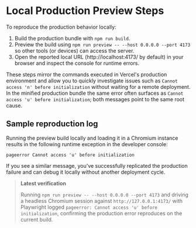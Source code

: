 # Local Production Preview Steps

To reproduce the production behavior locally:

1. Build the production bundle with `npm run build`.
2. Preview the build using `npm run preview -- --host 0.0.0.0 --port 4173` so other tools (or devices) can access the server.
3. Open the reported local URL (http://localhost:4173/ by default) in your browser and inspect the console for runtime errors.

These steps mirror the commands executed in Vercel's production environment and allow you to quickly investigate issues such as
`Cannot access 'n' before initialization` without waiting for a remote deployment. In the minified production bundle the same
error often surfaces as `Cannot access 'u' before initialization`; both messages point to the same root cause.

## Sample reproduction log

Running the preview build locally and loading it in a Chromium instance results in the following runtime exception in the developer console:

```
pageerror Cannot access 'u' before initialization
```

If you see a similar message, you've successfully replicated the production failure and can debug it locally without another deployment cycle.

> **Latest verification**
>
> Running `npm run preview -- --host 0.0.0.0 --port 4173` and driving a headless Chromium session against `http://127.0.0.1:4173/` with Playwright logged `pageerror: Cannot access 'u' before initialization`, confirming the production error reproduces on the current build.
